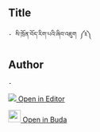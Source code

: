 ## Title
	- སི་ཁྲོན་བོད་རིག་པའི་ཞིབ་འཇུག ༼༣༽

## Author
	- 



[<img src="https://img.icons8.com/color/25/000000/edit-property.png"> Open in Editor](http://editor.openpecha.org/P003235)

[<img width="25" src="https://library.bdrc.io/icons/BUDA-small.svg"> Open in Buda](https://library.bdrc.io/show/bdr:IE0OPP003235)

